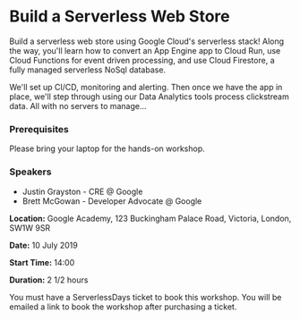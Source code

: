 # Build a Serverless Web Store

Build a serverless web store using Google Cloud's serverless stack! Along the way, you'll learn how to convert an App Engine app to Cloud Run, use Cloud Functions for event driven processing, and use Cloud Firestore, a fully managed serverless NoSql database.

We'll set up CI/CD, monitoring and alerting. Then once we have the app in place, we'll step through using our Data Analytics tools process clickstream data. All with no servers to manage...

### Prerequisites

Please bring your laptop for the hands-on workshop.

### Speakers

- Justin Grayston - CRE @ Google
- Brett McGowan - Developer Advocate @ Google

**Location:** Google Academy, 123 Buckingham Palace Road, Victoria, London, SW1W 9SR

**Date:** 10 July 2019

**Start Time:** 14:00

**Duration:** 2 1/2 hours

You must have a ServerlessDays ticket to book this workshop. You will be emailed a link to book the workshop after purchasing a ticket.
